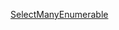 [SelectManyEnumerable](http://blog.cincura.net/233460-all-linq-methods-implemented-only-by-selectmany)